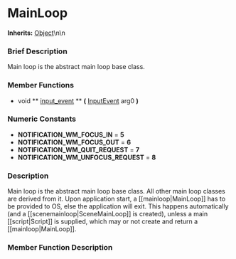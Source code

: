 #  MainLoop  
**Inherits:** [Object](class_object)\\n\\n
###  Brief Description  
Main loop is the abstract main loop base class.

###  Member Functions 
  * void  ** [input_event](#input_event) **  **(** [InputEvent](class_inputevent) arg0  **)**

###  Numeric Constants  
  * **NOTIFICATION_WM_FOCUS_IN** = **5**
  * **NOTIFICATION_WM_FOCUS_OUT** = **6**
  * **NOTIFICATION_WM_QUIT_REQUEST** = **7**
  * **NOTIFICATION_WM_UNFOCUS_REQUEST** = **8**

###  Description  
Main loop is the abstract main loop base class. All other main loop classes are derived from it. Upon application start, a [[mainloop|MainLoop]] has to be provided to OS, else the application will exit. This happens automatically (and a [[scenemainloop|SceneMainLoop]] is created), unless a main [[script|Script]] is supplied, which may or not create and return a [[mainloop|MainLoop]].

###  Member Function Description  
